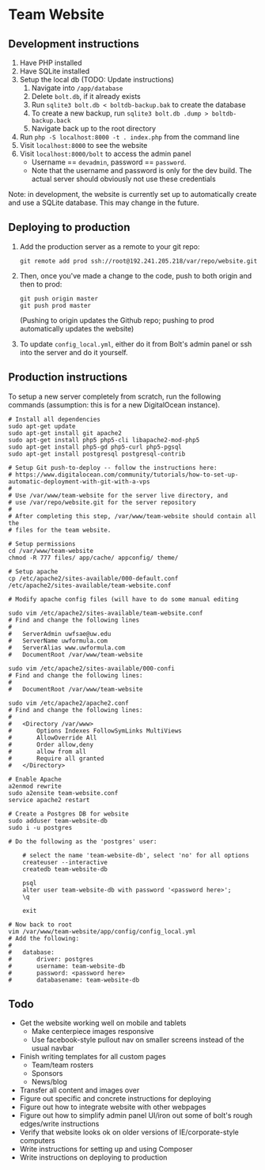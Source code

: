 # Team Website

## Development instructions

1.  Have PHP installed
2.  Have SQLite installed
3.  Setup the local db (TODO: Update instructions)
    1.  Navigate into `/app/database`
    2.  Delete `bolt.db`, if it already exists
    3.  Run `sqlite3 bolt.db < boltdb-backup.bak` to create the database
    4.  To create a new backup, run `sqlite3 bolt.db .dump > boltdb-backup.back`
    5.  Navigate back up to the root directory
2.  Run `php -S localhost:8000 -t . index.php` from the command line
3.  Visit `localhost:8000` to see the website
4.  Visit `localhost:8000/bolt` to access the admin panel
    -   Username == `devadmin`, password == `password`.
    -   Note that the username and password is only for the dev build. The actual server
        should obviously not use these credentials

Note: in development, the website is currently set up to automatically create and use a 
SQLite database. This may change in the future.

## Deploying to production

1.  Add the production server as a remote to your git repo:

        git remote add prod ssh://root@192.241.205.218/var/repo/website.git

2.  Then, once you've made a change to the code, push to both origin and then to prod:

        git push origin master
        git push prod master

    (Pushing to origin updates the Github repo; pushing to prod automatically updates 
    the website)

3.  To update `config_local.yml`, either do it from Bolt's admin panel or ssh into 
    the server and do it yourself.


## Production instructions

To setup a new server completely from scratch, run the following commands (assumption:
this is for a new DigitalOcean instance).

    # Install all dependencies
    sudo apt-get update
    sudo apt-get install git apache2
    sudo apt-get install php5 php5-cli libapache2-mod-php5
    sudo apt-get install php5-gd php5-curl php5-pgsql
    sudo apt-get install postgresql postgresql-contrib

    # Setup Git push-to-deploy -- follow the instructions here:
    # https://www.digitalocean.com/community/tutorials/how-to-set-up-automatic-deployment-with-git-with-a-vps
    # 
    # Use /var/www/team-website for the server live directory, and 
    # use /var/repo/website.git for the server repository
    #
    # After completing this step, /var/www/team-website should contain all the
    # files for the team website.

    # Setup permissions
    cd /var/www/team-website
    chmod -R 777 files/ app/cache/ appconfig/ theme/

    # Setup apache
    cp /etc/apache2/sites-available/000-default.conf
    /etc/apache2/sites-available/team-website.conf

    # Modify apache config files (will have to do some manual editing

    sudo vim /etc/apache2/sites-available/team-website.conf
    # Find and change the following lines
    # 
    #   ServerAdmin uwfsae@uw.edu
    #   ServerName uwformula.com
    #   ServerAlias www.uwformula.com
    #   DocumentRoot /var/www/team-website

    sudo vim /etc/apache2/sites-available/000-confi
    # Find and change the following lines:
    #
    #   DocumentRoot /var/www/team-website

    sudo vim /etc/apache2/apache2.conf
    # Find and change the following lines:
    #
    #   <Directory /var/www>
    #       Options Indexes FollowSymLinks MultiViews
    #       AllowOverride All
    #       Order allow,deny
    #       allow from all
    #       Require all granted
    #   </Directory>

    # Enable Apache
    a2enmod rewrite
    sudo a2ensite team-website.conf
    service apache2 restart

    # Create a Postgres DB for website
    sudo adduser team-website-db
    sudo i -u postgres

    # Do the following as the 'postgres' user:
 
        # select the name 'team-website-db', select 'no' for all options
        createuser --interactive
        createdb team-website-db
    
        psql
        alter user team-website-db with password '<password here>';
        \q

        exit

    # Now back to root
    vim /var/www/team-website/app/config/config_local.yml
    # Add the following:
    # 
    #   database:
    #       driver: postgres
    #       username: team-website-db
    #       password: <password here>
    #       databasename: team-website-db





## Todo

-   Get the website working well on mobile and tablets
    -   Make centerpiece images responsive
    -   Use facebook-style pullout nav on smaller screens instead of the
        usual navbar  
-   Finish writing templates for all custom pages
    -   Team/team rosters
    -   Sponsors
    -   News/blog
-   Transfer all content and images over
-   Figure out specific and concrete instructions for deploying
-   Figure out how to integrate website with other webpages
-   Figure out how to simplify admin panel UI/iron out some of bolt's 
    rough edges/write instructions
-   Verify that website looks ok on older versions of IE/corporate-style
    computers
-   Write instructions for setting up and using Composer
-   Write instructions on deploying to production
